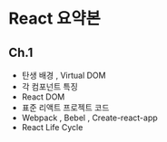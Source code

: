 # React 요약본


## Ch.1

- 탄생 배경 , Virtual DOM
- 각 컴포넌트 특징 
- React DOM
- 표준 리액트 프로젝트 코드
- Webpack , Bebel , Create-react-app
- React Life Cycle
